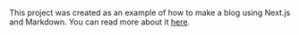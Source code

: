 This project was created as an example of how to make a blog using Next.js and Markdown. You can read more about it <a href="https://malletteti.com/blog/getting-unity-to-work-with-nextjs" target="_blank">here</a>.
